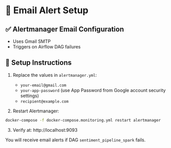 # 📧 Email Alert Setup

## ✅ Alertmanager Email Configuration

- Uses Gmail SMTP 
- Triggers on Airflow DAG failures

## 🔧 Setup Instructions

1. Replace the values in `alertmanager.yml`:
   - `your-email@gmail.com`
   - `your-app-password` (use App Password from Google account security settings)
   - `recipient@example.com`

2. Restart Alertmanager:

```bash
docker-compose -f docker-compose.monitoring.yml restart alertmanager
```

3. Verify at: http://localhost:9093

You will receive email alerts if DAG `sentiment_pipeline_spark` fails.